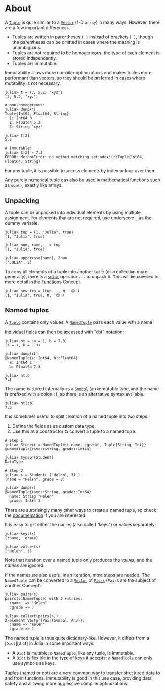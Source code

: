 # About

A [`Tuple`][tuple] is quite similar to a [`Vector`][vector] (1-D `array`) in many ways.
However, there are a few important differences.

- Tuples are written in parentheses `( )` instead of brackets `[ ]`, though the parentheses can be omitted in cases where the meaning is unambiguous.
- Tuples are not required to be homogeneous: the type of each element is stored independently.
- Tuples are immutable.

Immutability allows more compiler optimizations and makes tuples more performant than vectors, so they should be preferred in cases where mutability is not necessary.

```julia-repl
julia> t = (3, 5.2, "xyz")
(3, 5.2, "xyz")

# Non-homogeneous:
julia> dump(t)
Tuple{Int64, Float64, String}
  1: Int64 3
  2: Float64 5.2
  3: String "xyz"

julia> t[2]
5.2

# Immutable:
julia> t[2] = 7.3
ERROR: MethodError: no method matching setindex!(::Tuple{Int64, Float64, String}
```

For any tuple, it is possible to access elements by index or loop over them.

Any purely numerical tuple can also be used in mathematical functions such as `sum()`, exactly like arrays.

## Unpacking

A tuple can be unpacked into individual elements by using multiple assignment.
For elements that are not required, use underscore `_` as the dummy variable.

```julia-repl
julia> tup = (1, "Julia", true)
(1, "Julia", true)

julia> num, name, _ = tup
(1, "Julia", true)

julia> uppercase(name), 2num
("JULIA", 2)
```

To copy all elements of a tuple into another tuple (or a collection more generally), there is a [`splat`][splat] operator `...` to unpack it. This will be covered in more detail in the [Functions][functions] Concept.

```julia-repl
julia> new_tup = (tup..., π, '😊')
(1, "Julia", true, π, '😊')
```

## Named tuples

A [`Tuple`][tuple] contains only values.
A [`NamedTuple`][namedtuple] pairs each value with a name.

Individual fields can then be accessed with "dot" notation:

```jullia-repl
julia> nt = (a = 1, b = 7.3)
(a = 1, b = 7.3)

julia> dump(nt)
@NamedTuple{a::Int64, b::Float64}
  a: Int64 1
  b: Float64 7.3

julia> nt.b
7.3
```

The name is stored internally as a [`Symbol`][symbol] (an immutable type, and the name is prefixed with a colon `:`), so there is an alternative syntax available:

```julia-repl
julia> nt[:b]
7.3
```

It is sometimes useful to split creation of a named tuple into two steps:

1. Define the fields as as custom data type.
2. Use this as a constructor to convert a tuple to a named tuple.

```julia-repl
# Step 1
julia> Student = NamedTuple{(:name, :grade), Tuple{String, Int}}
@NamedTuple{name::String, grade::Int64}

julia> typeof(Student)
DataType

# Step 2
julia> s = Student( ("Helen", 3) )
(name = "Helen", grade = 3)

julia> dump(s)
@NamedTuple{name::String, grade::Int64}
  name: String "Helen"
  grade: Int64 3
```

There are surprisingly many other ways to create a named tuple, so check the [documentation][namedtuple] if you are interested.

It is easy to get either the names (also called "keys") or values separately:

```julia-repl
julia> keys(s)
(:name, :grade)

julia> values(s)
("Helen", 3)
```

Note that iteration over a named tuple only produces the _values_, and the _names_ are ignored.

If the names are also useful in an iteration, more steps are needed.
The `NamedTuple` can be converted to a [`Vector`][vector] of [`Pairs`][pairs] (`Pair`s are the subject of another Concept).

```julia-repl
julia> pairs(s)
pairs(::NamedTuple) with 2 entries:
  :name  => "Helen"
  :grade => 3

julia> collect(pairs(s))
2-element Vector{Pair{Symbol, Any}}:
  :name => "Helen"
  :grade => 3
```

The named tuple is thus quite dictionary-like.
However, it differs from a [`Dict`][dict] in Julia in some important ways:

- A `Dict` is mutable; a `NamedTuple`, like any tuple, is immutable.
- A `Dict` is flexible in the type of keys it accepts; a `NamedTuple` can only use symbols as keys.

Tuples (named or not) are a very common way to transfer structured data to and from functions.
Immutability is good in this use case, providing data safety and allowing more aggressive compiler optimizations.


[tuple]: https://docs.julialang.org/en/v1/base/base/#Core.Tuple
[namedtuple]: https://docs.julialang.org/en/v1/base/base/#Core.NamedTuple
[vector]: https://docs.julialang.org/en/v1/base/arrays/#Base.Vector
[pairs]: https://docs.julialang.org/en/v1/base/collections/#Core.Pair
[symbol]: https://docs.julialang.org/en/v1/base/base/#Core.Symbol
[splat]: https://docs.julialang.org/en/v1/manual/functions/#Varargs-Functions
[functions]: https://exercism.org/tracks/julia/concepts/functions
